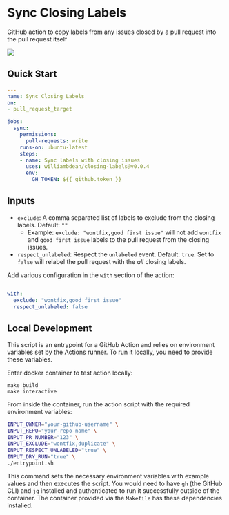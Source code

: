 # Sync Closing Labels

GitHub action to copy labels from any issues closed by a pull request into the pull request itself

![](./images/sync-closing-labels.png)

## Quick Start

```yaml
---
name: Sync Closing Labels
on:
- pull_request_target

jobs:
  sync:
    permissions:
      pull-requests: write
    runs-on: ubuntu-latest
    steps:
    - name: Sync labels with closing issues
      uses: williambdean/closing-labels@v0.0.4
      env:
        GH_TOKEN: ${{ github.token }}
```

## Inputs

- `exclude`: A comma separated list of labels to exclude from the closing labels. Default: `""`
  - Example: `exclude: "wontfix,good first issue"` will not add `wontfix` and `good first issue` labels to the pull request
    from the closing issues.
- `respect_unlabeled`: Respect the `unlabeled` event. Default: `true`. Set to `false` will
  relabel the pull request with the *all* closing labels.


Add various configuration in the `with` section of the action:

```yaml

with:
  exclude: "wontfix,good first issue"
  respect_unlabeled: false
```

## Local Development

This script is an entrypoint for a GitHub Action and relies on environment variables set by the Actions runner. To run it locally, you need to provide these variables.

Enter docker container to test action locally:

```terminal
make build
make interactive
```

From inside the container, run the action script with the required environment variables:

```sh
INPUT_OWNER="your-github-username" \
INPUT_REPO="your-repo-name" \
INPUT_PR_NUMBER="123" \
INPUT_EXCLUDE="wontfix,duplicate" \
INPUT_RESPECT_UNLABELED="true" \
INPUT_DRY_RUN="true" \
./entrypoint.sh
```

This command sets the necessary environment variables with example values and then executes the script. You would need to have `gh` (the GitHub CLI) and `jq` installed and authenticated to run it successfully outside of the container. The container provided via the `Makefile` has these dependencies installed.
